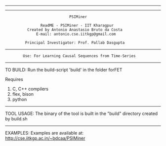 __________________________________________________________________________

**************************************************************************
                                 PSIMiner

                    ReadME - PSIMiner - IIT Kharagpur
              Created by Antonio Anastasio Bruto da Costa
                  E-mail: antonio.cse.iitkgp@gmail.com

             Principal Investigator: Prof. Pallab Dasgupta

**************************************************************************

			Use: For Learning Causal Sequences from Time-Series

**************************************************************************

TO BUILD: Run the build-script 'build' in the folder forFET

Requires 
1. C, C++ compilers
2. flex, bison
3. python

**************************************************************************

TOOL USAGE:
The binary of the tool is built in the "build" directory created by 
build.sh

**************************************************************************

EXAMPLES: Examples are available at:
				http://cse.iitkgp.ac.in/~bdcaa/PSIMiner


